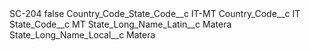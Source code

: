 <?xml version="1.0" encoding="UTF-8"?>
<CustomMetadata xmlns="http://soap.sforce.com/2006/04/metadata" xmlns:xsi="http://www.w3.org/2001/XMLSchema-instance" xmlns:xsd="http://www.w3.org/2001/XMLSchema">
    <label>SC-204</label>
    <protected>false</protected>
    <values>
        <field>Country_Code_State_Code__c</field>
        <value xsi:type="xsd:string">IT-MT</value>
    </values>
    <values>
        <field>Country_Code__c</field>
        <value xsi:type="xsd:string">IT</value>
    </values>
    <values>
        <field>State_Code__c</field>
        <value xsi:type="xsd:string">MT</value>
    </values>
    <values>
        <field>State_Long_Name_Latin__c</field>
        <value xsi:type="xsd:string">Matera</value>
    </values>
    <values>
        <field>State_Long_Name_Local__c</field>
        <value xsi:type="xsd:string">Matera</value>
    </values>
</CustomMetadata>
